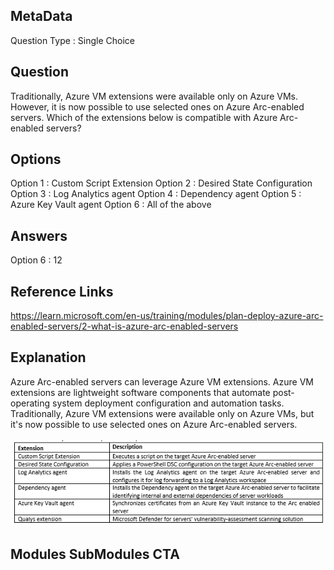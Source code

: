 ## MetaData 
Question Type : Single Choice

## Question 
Traditionally, Azure VM extensions were available only on Azure VMs. However, it is now possible to use selected ones on Azure Arc-enabled servers. Which of the extensions below is compatible with Azure Arc-enabled servers?

## Options 
Option 1 : Custom Script Extension
Option 2 : Desired State Configuration
Option 3 : Log Analytics agent
Option 4 : Dependency agent
Option 5 : Azure Key Vault agent
Option 6 : All of the above

## Answers 
Option 6 : 12

## Reference Links 
https://learn.microsoft.com/en-us/training/modules/plan-deploy-azure-arc-enabled-servers/2-what-is-azure-arc-enabled-servers

## Explanation 

Azure Arc-enabled servers can leverage Azure VM extensions. Azure VM extensions are lightweight software components that automate post-operating system deployment configuration and automation tasks. Traditionally, Azure VM extensions were available only on Azure VMs, but it's now possible to use selected ones on Azure Arc-enabled servers.<br><br><img src="https://github.com/CloudLabs-MOC-PT/Practice-Test-Images/blob/main/CLX/Images/E43.PNG?raw=true"/>



## Modules SubModules CTA

